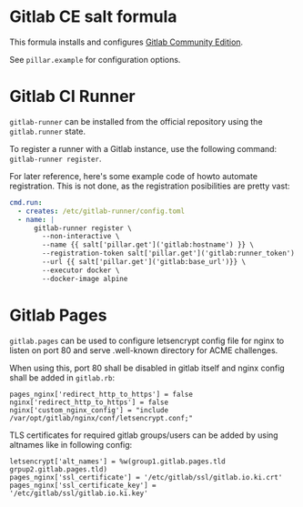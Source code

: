 # Gitlab CE salt formula

This formula installs and configures [Gitlab Community Edition](https://gitlab.org).

See `pillar.example` for configuration options.


# Gitlab CI Runner

`gitlab-runner` can be installed from the official repository using the `gitlab.runner` state.

To register a runner with a Gitlab instance, use the following command: `gitlab-runner register`.

For later reference, here's some example code of howto automate registration. This is not done, as the registration posibilities are pretty vast:

```yaml
cmd.run:
  - creates: /etc/gitlab-runner/config.toml
  - name: |
      gitlab-runner register \
        --non-interactive \
        --name {{ salt['pillar.get']('gitlab:hostname') }} \
        --registration-token salt['pillar.get']('gitlab:runner_token') \
        --url {{ salt['pillar.get']('gitlab:base_url')}} \
        --executor docker \
        --docker-image alpine
```


# Gitlab Pages

`gitlab.pages` can be used to configure letsencrypt config file for nginx to listen on port 80 and serve .well-known directory for ACME challenges.

When using this, port 80 shall be disabled in gitlab itself and nginx config shall be added in `gitlab.rb`:

```
pages_nginx['redirect_http_to_https'] = false
nginx['redirect_http_to_https'] = false
nginx['custom_nginx_config'] = "include /var/opt/gitlab/nginx/conf/letsencrypt.conf;"
```

TLS certificates for required gitlab groups/users can be added by using altnames like in following config:

```
letsencrypt['alt_names'] = %w(group1.gitlab.pages.tld grpup2.gitlab.pages.tld)
pages_nginx['ssl_certificate'] = '/etc/gitlab/ssl/gitlab.io.ki.crt'
pages_nginx['ssl_certificate_key'] = '/etc/gitlab/ssl/gitlab.io.ki.key'

```
